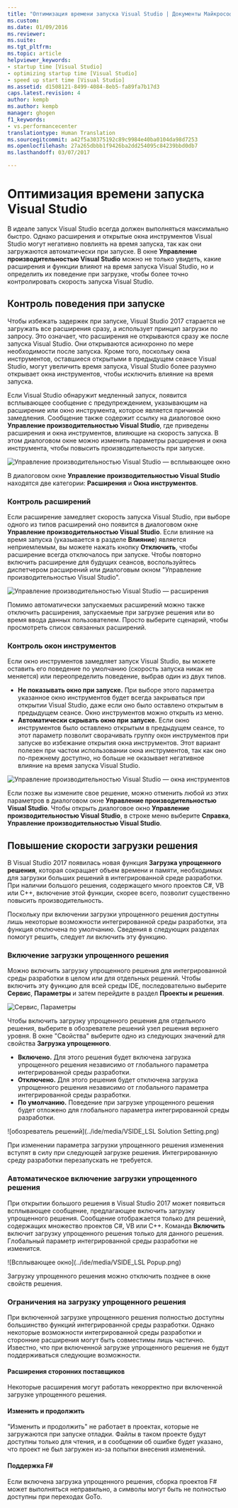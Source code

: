 ```yaml
---
title: "Оптимизация времени запуска Visual Studio | Документы Майкрософт"
ms.custom: 
ms.date: 01/09/2016
ms.reviewer: 
ms.suite: 
ms.tgt_pltfrm: 
ms.topic: article
helpviewer_keywords:
- startup time [Visual Studio]
- optimizing startup time [Visual Studio]
- speed up start time [Visual Studio]
ms.assetid: d1508121-8499-4084-8eb5-fa89fa7b17d3
caps.latest.revision: 4
author: kempb
ms.author: kempb
manager: ghogen
f1_keywords:
- vs.performancecenter
translationtype: Human Translation
ms.sourcegitcommit: a42f5a30375192c89c9984e40ba0104da98d7253
ms.openlocfilehash: 27a265dbbb1f9426ba2dd254095c84239bbd0db7
ms.lasthandoff: 03/07/2017

---
```

# <a name="optimize-visual-studio-startup-time"></a>Оптимизация времени запуска Visual Studio
В идеале запуск Visual Studio всегда должен выполняться максимально быстро. Однако расширения и открытые окна инструментов Visual Studio могут негативно повлиять на время запуска, так как они загружаются автоматически при запуске. В окне **Управление производительностью Visual Studio** можно не только увидеть, какие расширения и функции влияют на время запуска Visual Studio, но и определить их поведение при загрузке, чтобы более точно контролировать скорость запуска Visual Studio.

## <a name="control-startup-behavior"></a>Контроль поведения при запуске

Чтобы избежать задержек при запуске, Visual Studio 2017 старается не загружать все расширения сразу, а использует принцип загрузки по запросу. Это означает, что расширения не открываются сразу же после запуска Visual Studio. Они открываются асинхронно по мере необходимости после запуска. Кроме того, поскольку окна инструментов, оставшиеся открытыми в предыдущем сеансе Visual Studio, могут увеличить время запуска, Visual Studio более разумно открывает окна инструментов, чтобы исключить влияние на время запуска.

Если Visual Studio обнаружит медленный запуск, появится всплывающее сообщение с предупреждением, указывающим на расширение или окно инструмента, которое является причиной замедления. Сообщение также содержит ссылку на диалоговое окно **Управление производительностью Visual Studio**, где приведены расширения и окна инструментов, влияющие на скорость запуска. В этом диалоговом окне можно изменить параметры расширения и окна инструмента, чтобы повысить производительность при запуске.

![Управление производительностью Visual Studio — всплывающее окно](../ide/media/vside_perfdialog_popup.PNG "Управление производительностью Visual Studio — всплывающее окно")

В диалоговом окне **Управление производительностью Visual Studio** находятся две категории: **Расширения** и **Окна инструментов**.

### <a name="control-extensions"></a>Контроль расширений
Если расширение замедляет скорость запуска Visual Studio, при выборе одного из типов расширений оно появится в диалоговом окне **Управление производительностью Visual Studio**. Если влияние на время запуска (указывается в разделе **Влияние**) является неприемлемым, вы можете нажать кнопку **Отключить**, чтобы расширение всегда отключалось при запуске. Чтобы повторно включить расширение для будущих сеансов, воспользуйтесь диспетчером расширений или диалоговым окном "Управление производительностью Visual Studio".

![Управление производительностью Visual Studio — расширения](../ide/media/vside_perfdialog_extensions.PNG "Управление производительностью Visual Studio — расширения")

Помимо автоматически запускаемых расширений можно также отключить расширения, запускаемые при загрузке решения или во время ввода данных пользователем. Просто выберите сценарий, чтобы просмотреть список связанных расширений.

### <a name="control-tool-windows"></a>Контроль окон инструментов
Если окно инструментов замедляет запуск Visual Studio, вы можете оставить его поведение по умолчанию (скорость запуска никак не меняется) или переопределить поведение, выбрав один из двух типов.

- **Не показывать окно при запуске.** При выборе этого параметра указанное окно инструментов будет всегда закрываться при открытии Visual Studio, даже если оно было оставлено открытым в предыдущем сеансе. Окно инструментов можно открыть из меню.
- **Автоматически скрывать окно при запуске.** Если окно инструментов было оставлено открытым в предыдущем сеансе, то этот параметр позволит сворачивать группу окон инструментов при запуске во избежание открытия окна инструментов. Этот вариант полезен при частом использовании окна инструментов, так как оно по-прежнему доступно, но больше не оказывает негативное влияние на время запуска Visual Studio.

![Управление производительностью Visual Studio — окна инструментов](../ide/media/vside_perfdialog_toolwindows.PNG "Управление производительностью Visual Studio — окна инструментов")

Если позже вы измените свое решение, можно отменить любой из этих параметров в диалоговом окне **Управление производительностью Visual Studio**. Чтобы открыть диалоговое окно **Управление производительностью Visual Studio**, в строке меню выберите **Справка**, **Управление производительностью Visual Studio**.

## <a name="speed-up-solution-load"></a>Повышение скорости загрузки решения

В Visual Studio 2017 появилась новая функция **Загрузка упрощенного решения**, которая сокращает объем времени и памяти, необходимых для загрузки больших решений в интегрированной среде разработки. При наличии большого решения, содержащего много проектов C#, VB или C++, включение этой функции, скорее всего, позволит существенно повысить производительность.

Поскольку при включении загрузки упрощенного решения доступны лишь некоторые возможности интегрированной среды разработки, эта функция отключена по умолчанию. Сведения в следующих разделах помогут решить, следует ли включить эту функцию.

### <a name="enable-lightweight-solution-load"></a>Включение загрузки упрощенного решения

Можно включить загрузку упрощенного решения для интегрированной среды разработки в целом или для отдельных решений. Чтобы включить эту функцию для всей среды IDE, последовательно выберите **Сервис**, **Параметры** и затем перейдите в раздел **Проекты и решения**.

![Сервис, Параметры](../ide/media/VSIDE_LightweightSolutionLoad.png)

Чтобы включить загрузку упрощенного решения для отдельного решения, выберите в обозревателе решений узел решения верхнего уровня.  В окне "Свойства" выберите одно из следующих значений для свойства **Загрузка упрощенного**.

- **Включено.** Для этого решения будет включена загрузка упрощенного решения независимо от глобального параметра интегрированной среды разработки.
- **Отключено.** Для этого решения будет отключена загрузка упрощенного решения независимо от глобального параметра интегрированной среды разработки.
- **По умолчанию.** Поведение при загрузке упрощенного решения будет отложено для глобального параметра интегрированной среды разработки.

![обозреватель решений](../ide/media/VSIDE_LSL Solution Setting.png)

При изменении параметра загрузки упрощенного решения изменения вступят в силу при следующей загрузке решения. Интегрированную среду разработки перезапускать не требуется.

### <a name="automatically-enable-lightweight-solution-load"></a>Автоматическое включение загрузки упрощенного решения

При открытии большого решения в Visual Studio 2017 может появиться всплывающее сообщение, предлагающее включить загрузку упрощенного решения. Сообщение отображается только для решений, содержащих множество проектов C#, VB или C++. Команда **Включить** включит загрузку упрощенного решения только для данного решения. Глобальный параметр интегрированной среды разработки не изменится.

![Всплывающее окно](../ide/media/VSIDE_LSL Popup.png)

Загрузку упрощенного решения можно отключить позднее в окне свойств решения.

### <a name="lightweight-solution-load-limitations"></a>Ограничения на загрузку упрощенного решения
При включенной загрузке упрощенного решения полностью доступны большинство функций интегрированной среды разработки. Однако некоторые возможности интегрированной среды разработки и сторонние расширения могут быть совместимы лишь частично.  Известно, что при включенной загрузке упрощенного решения не будут поддерживаться следующие возможности.

#### <a name="third-party-extensions"></a>Расширения сторонних поставщиков
Некоторые расширения могут работать некорректно при включенной загрузке упрощенного решения.

#### <a name="edit-and-continue"></a>Изменить и продолжить
"Изменить и продолжить" не работает в проектах, которые не загружаются при запуске отладки. Файлы в таком проекте будут доступны только для чтения, и в сообщении об ошибке будет указано, что проект не был загружен из-за попытки внесения изменений.

#### <a name="f-support"></a>Поддержка F#
Если включена загрузка упрощенного решения, сборка проектов F# может выполняться неправильно, а символы могут быть не полностью доступны при переходах GoTo.

